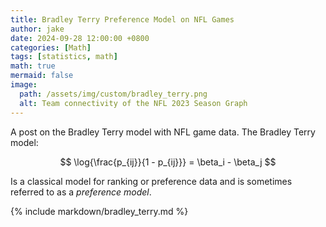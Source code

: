 ```yaml
---
title: Bradley Terry Preference Model on NFL Games
author: jake
date: 2024-09-28 12:00:00 +0800
categories: [Math]
tags: [statistics, math]
math: true
mermaid: false
image:
  path: /assets/img/custom/bradley_terry.png
  alt: Team connectivity of the NFL 2023 Season Graph
---
```

A post on the Bradley Terry model with NFL game data. The Bradley Terry model:

$$
\log{\frac{p_{ij}}{1 - p_{ij}}} = \beta_i - \beta_j
$$

Is a classical model for ranking or preference data and is sometimes referred to as a *preference model*.

{% include markdown/bradley_terry.md %}